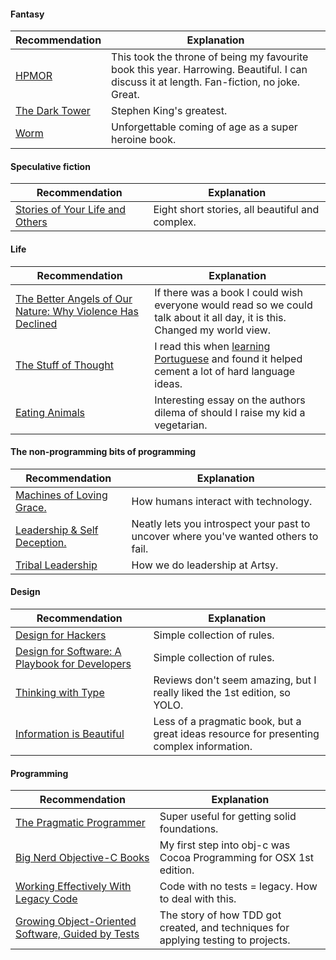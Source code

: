 #### Fantasy

| Recommendation       | Explanation |
| -------------------- |-------------|
| [HPMOR](http://hpmor.com) | This took the throne of being my favourite book this year. Harrowing. Beautiful. I can discuss it at length. Fan-fiction, no joke. Great. |
| [The Dark Tower](http://www.stephenking.com/DarkTower/) | Stephen King's greatest. |
| [Worm](http://parahumans.wordpress.com/about//) | Unforgettable coming of age as a super heroine book.  |

#### Speculative fiction

| Recommendation       | Explanation |
| -------------------- |-------------|
| [Stories of Your Life and Others](https://en.wikipedia.org/wiki/Stories_of_Your_Life_and_Others) | Eight short stories, all beautiful and complex. |

#### Life

| Recommendation       | Explanation |
| -------------------- |-------------|
| [The Better Angels of Our Nature: Why Violence Has Declined](http://www.amazon.com/The-Better-Angels-Our-Nature/dp/1455883115) | If there was a book I could wish everyone would read so we could talk about it all day, it is this. Changed my world view.|
| [The Stuff of Thought](https://en.wikipedia.org/wiki/The_Stuff_of_Thought) | I read this when [learning Portuguese](http://orta.github.io/on/being/23/) and found it helped cement a lot of hard language ideas.|
| [Eating Animals](http://www.amazon.co.uk/gp/product/B00390BE7G/) | Interesting essay on the authors dilema of should I raise my kid a vegetarian. |


#### The non-programming bits of programming

| Recommendation       | Explanation |
| -------------------- |-------------|
| [Machines of Loving Grace.](http://www.audible.com/pd/Machines-of-Loving-Grace-Audiobook/B00Y3YJ9JC) | How humans interact with technology.|
| [Leadership & Self Deception.](http://www.amazon.com/Leadership-Self-Deception-Getting-Out-Box/dp/1576759776) | Neatly lets you introspect your past to uncover where you've wanted others to fail.|
| [Tribal Leadership](http://about.zappos.com/tribal) | How we do leadership at Artsy.|


#### Design

| Recommendation       | Explanation |
| -------------------- |-------------|
| [Design for Hackers](http://www.amazon.co.uk/Design-Hackers-Reverse-Engineering-Beauty/dp/1119998956?ie=UTF8&psc=1&redirect=true&ref_=oh_aui_detailpage_o03_s01) | Simple collection of rules. |
| [Design for Software: A Playbook for Developers](http://www.amazon.co.uk/Design-Software-A-Playbook-Developers/dp/111994290X?ie=UTF8&psc=1&redirect=true&ref_=oh_aui_detailpage_o03_s00) | Simple collection of rules. |
| [Thinking with Type](http://www.amazon.co.uk/Design-Hackers-Reverse-Engineering-Beauty/dp/1119998956?ie=UTF8&psc=1&redirect=true&ref_=oh_aui_detailpage_o03_s01) | Reviews don't seem amazing, but I really liked the 1st edition, so YOLO. |
| [Information is Beautiful](http://www.amazon.co.uk/Information-Beautiful-Edition-David-McCandless-x/dp/0007492898?ie=UTF8&keywords=information%20is%20beautiful&qid=1460045737&ref_=sr_1_1&sr=8-1) | Less of a pragmatic book, but a great ideas resource for presenting complex information. |
#### Programming

| Recommendation       | Explanation |
| -------------------- |-------------|
| [The Pragmatic Programmer](https://en.wikipedia.org/wiki/The_Pragmatic_Programmer) |  Super useful for getting solid foundations. |
| [Big Nerd Objective-C Books](http://www.bignerdranch.com/we-write/) |  My first step into obj-c was Cocoa Programming for OSX 1st edition. |
| [Working Effectively With Legacy Code](http://www.amazon.co.uk/gp/product/B005OYHF0A/) |  Code with no tests = legacy. How to deal with this.|
| [Growing Object-Oriented Software, Guided by Tests](http://www.amazon.co.uk/Growing-Object-Oriented-Software-Guided-Signature/dp/0321503627/ref=sr_1_1?ie=UTF8&qid=undefined&sr=8-1&keywords=growing+object-oriented+software+guided+by+tests) | The story of how TDD got created, and techniques for applying testing to projects. |
